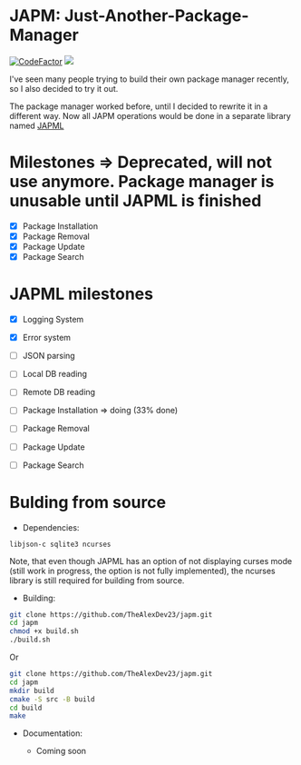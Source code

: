 # JAPM: Just-Another-Package-Manager 
[![CodeFactor](https://www.codefactor.io/repository/github/thealexdev23/japm/badge)](https://www.codefactor.io/repository/github/thealexdev23/japm) 
![](https://tokei.rs/b1/github/thealexdev23/japm)

I've seen many people trying to build their own package manager recently, so I also decided to try it out.

The package manager worked before, until I decided to rewrite it in a different way. Now all JAPM operations would be done in a separate library named [JAPML](lib/libjapml/README.md)

# Milestones => Deprecated, will not use anymore. Package manager is unusable until JAPML is finished
- [x] Package Installation
- [x] Package Removal
- [x] Package Update
- [x] Package Search

# JAPML milestones
- [x] Logging System
- [x] Error system
- [ ] JSON parsing
- [ ] Local DB reading
- [ ] Remote DB reading
- [ ] Package Installation => doing (33% done)
- [ ] Package Removal
- [ ] Package Update
- [ ] Package Search


# Bulding from source

- Dependencies:

```
libjson-c sqlite3 ncurses
```

Note, that even though JAPML has an option of not displaying curses mode (still work in progress, the option is not fully implemented), the ncurses library is still required for building from source.

- Building:

```bash
git clone https://github.com/TheAlexDev23/japm.git
cd japm
chmod +x build.sh
./build.sh
```
Or

```bash
git clone https://github.com/TheAlexDev23/japm.git
cd japm
mkdir build
cmake -S src -B build
cd build
make
```

- Documentation:

    - Coming soon
